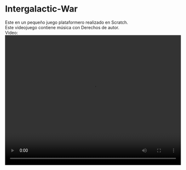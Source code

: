 # Intergalactic-War
Este en un pequeño juego plataformero realizado en Scratch.
<br>
Este videojuego contiene música con Derechos de autor.
<br>
Video:
<br>
<video src="Intergalactic-War-Demo.mp4" controls type="video/mp4" width="579" height="429"></video>
